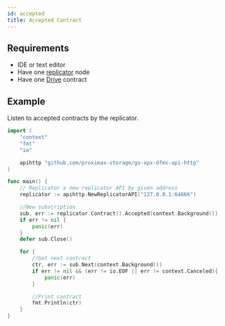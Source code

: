 ```yaml
---
id: accepted
title: Accepted Contract
---
```


## Requirements

- IDE or text editor
- Have one [replicator](../../roles/replicator.md) node
- Have one [Drive](../../built_in_features/drive/overview.md) contract

## Example

Listen to accepted contracts by the replicator.

```go
import (
    "context"
    "fmt"
    "io"

    apihttp "github.com/proximax-storage/go-xpx-dfms-api-http"
)

func main() {
    // Replicator a new replicator API by given address
    replicator := apihttp.NewReplicatorAPI("127.0.0.1:64666")

    //New subscription
    sub, err := replicator.Contract().Accepted(context.Background())
    if err != nil {
        panic(err)
    }
    defer sub.Close()

    for {
        //Get next contract
        ctr, err := sub.Next(context.Background())
        if err != nil && (err != io.EOF || err != context.Canceled){
            panic(err)
        }

        //Print contract
        fmt.Println(ctr)
    }
}
```

